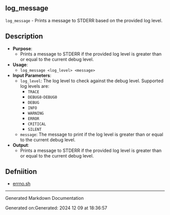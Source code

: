 ## log_message
 `log_message` - Prints a message to STDERR based on the provided log level.
## Description
- **Purpose**: 
  - Prints a message to STDERR if the provided log level is greater than or equal to the current debug level.
- **Usage**: 
  - `log_message <log_level> <message>`
- **Input Parameters**: 
  - `log_level`: The log level to check against the debug level. Supported log levels are:
    - `TRACE`
    - `DEBUG8`-`DEBUG0`
    - `DEBUG`
    - `INFO`
    - `WARNING`
    - `ERROR`
    - `CRITICAL`
    - `SILENT`
  - `message`: The message to print if the log level is greater than or equal to the current debug level.
- **Output**: 
  - Prints a message to STDERR if the provided log level is greater than or equal to the current debug level.

## Defniition 

* [errno.sh](/bin/shinclude/errno.sh/errno_sh.md)


---

Generated Markdown Documentation

Generated on:Generated: 2024 12 09 at 18:36:57
